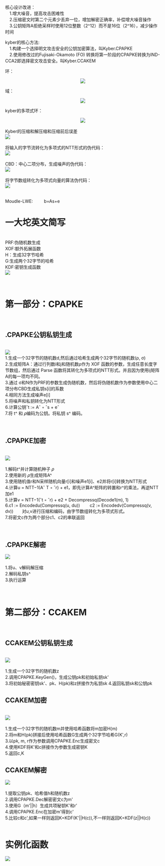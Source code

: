 核心设计改进：<br>
&emsp;1.增大噪音，提高攻击困难性<br>
&emsp;2.压缩密文时第二个元素少丢弃一位，增加解密正确率，补偿增大噪音操作<br>
&emsp;3.公钥矩阵A拒绝采样时使用12位整数（2^12）而不是16位（2^16），减少操作时间<br>

kyber的核心方法:<br>
&emsp;1.构建一个选择明文攻击安全的公钥加密算法，叫Kyber.CPAPKE<br>
&emsp;2.使用修改过的Fujisaki-Okamoto (FO) 转换将第一阶段的CPAPKE转换为IND-CCA2即选择密文攻击安全。叫Kyber.CCAKEM<br>

环：
<div style="text-align: center;">
    <img src="https://github.com/yeren101/Kyber/blob/main/%E7%8E%AF.png?raw=true"/>
</div>


域：
<div style="text-align: center;">
    <img src="https://github.com/yeren101/Kyber/blob/main/%E5%9F%9F.png?raw=true"/>
</div>


kyber的多项式环：
<div style="text-align: center;">
    <img src="https://github.com/yeren101/Kyber/blob/main/Kyber%E8%AE%A8%E8%AE%BA%E7%9A%84%E5%A4%9A%E9%A1%B9%E5%BC%8F%E7%8E%AF.png?raw=true"/>
</div>
<br>
Kyber的压缩和解压缩和压缩前后误差<br>
<div>
    <img src="https://github.com/yeren101/Kyber/blob/main/%E5%8E%8B%E7%BC%A9.jpg?raw=true"/>
</div>
<br>
将输入的字节流转化为多项式的NTT形式的伪代码：<br>
<div>
    <img src="https://github.com/yeren101/Kyber/blob/main/%E8%BD%AC%E5%8C%96NTT.jpg?raw=true"/>
</div>
<br>
CBD：中心二项分布，生成噪声的伪代码：<br>
<div>
    <img src="https://github.com/yeren101/Kyber/blob/main/%E7%94%9F%E6%88%90%E5%99%AA%E5%A3%B0.jpg?raw=true"/>
</div>
<br>
将字节数组转化为多项式向量的算法伪代码：<br>
<div>
    <img src="https://github.com/yeren101/Kyber/blob/main/%E5%AD%97%E8%8A%82%E6%95%B0%E7%BB%84%E8%BD%AC%E5%8C%96%E4%B8%BA%E5%A4%9A%E9%A1%B9%E5%BC%8F%E5%90%91%E9%87%8F.jpg?raw=true">
</div>
<br><br>
Moudle-LWE:
&emsp;&emsp;
b=As+e
<br>
<h1>一大坨英文简写</h1>
<br>PRF:伪随机数生成<br>
XOF:额外拓展函数<br>
H：生成32字节哈希<br>
G:生成两个32字节的哈希<br>
KDF:密钥生成函数<br>
<div>
    <img src="https://github.com/yeren101/Kyber/blob/main/%E4%B8%80%E5%A4%A7%E5%9D%A8%E7%AE%80%E5%86%99.jpg?raw=true">
</div>
<br><br>
<h1>第一部分：CPAPKE<br></h1>
&emsp;<h2>.CPAPKE公钥私钥生成</h2>
<br>
<div>
    <img src="https://github.com/yeren101/Kyber/blob/main/%E5%85%AC%E9%92%A5%E7%94%9F%E6%88%90.jpg?raw=true">
</div>
1.生成一个32字节的随机数d,然后通过哈希生成两个32字节的随机数(ρ, σ)<br>
2.生成矩阵A：通过行列数i和j和随机数ρ作为 XOF 函数的参数，生成任意长度字节数组，然后通过 Parse 函数将其转化为多项式的NTT形式。并且因为使用ij矩阵A的每一项均不同。<br>
3.通过 σ和N作为PRF的参数生成伪随机数，然后将伪随机数作为参数使用中心二项分布CBD生成私钥s[i]的系数<br>
4.相同方法生成噪声e[i]<br>
5.将噪声和私钥转化为NTT形式<br>
6.计算公钥ˆt := Aˆ ◦ ˆs + eˆ<br>
7.将 t^ 和 𝜌编码为公钥。将私钥 s^ 编码。<br>
<br>
&emsp;<h2>.CPAPKE加密</h2>
<br>
<div>
    <img src="https://github.com/yeren101/Kyber/blob/main/%E5%8A%A0%E5%AF%86.jpg?raw=true">
</div>
<br>
1.解码t^并计算随机种子 𝜌<br>
2.使用新的 𝜌生成矩阵A^<br>
3.使用随机值r和N采样随机向量r[i]和噪声e1[i]、e2并将r[i]转换为NTT形式<br>
4.计算u = NTT−1(Aˆ T ◦ ˆr) + e1，即先计算A^矩阵的转置和r^的乘法，再逆NTT加e1<br>
5.计算v = NTT−1(ˆt ◦ ˆr) + e2 + Decompressq(Decode1(m), 1)<br>
6.c1 := Encodedu(Compressq(u, du)) &emsp;&emsp;c2 := Encodedv(Compressq(v, dv))&emsp;&emsp;对𝑢,v进行压缩和编码，由字节数组转化为多项式形式。<br>
7.将密文c作为两个部分c1、c2的串联返回<br>
<br>
&emsp;<h2>.CPAPKE解密</h2>
<div>
    <img src="https://github.com/yeren101/Kyber/blob/main/%E8%A7%A3%E5%AF%86.jpg?raw=true">
</div>
<br>
1.将u、v解码解压缩<br>
2.解码私钥s^<br>
3.执行运算<br>
<br><br>
<h1>第二部分：CCAKEM</h1>
<br>
<h2>CCAKEM公钥私钥生成</h2>
<br>
<div>
    <img src="https://github.com/yeren101/Kyber/blob/main/%E7%A7%98%E9%92%A5%E7%94%9F%E6%88%90.jpg?raw=true">
</div>
<br>
1.生成一个32字节的随机数z<br>
2.调用CPAPKE.KeyGen()，生成公钥pk和初始私钥sk'<br>
3.将初始秘密密钥sk'、pk、H(pk)和z拼接作为私钥sk
4.返回私钥sk和公钥pk
<br>
<h2>CCAKEM加密</h2>
<br>
<div>
    <img src="https://github.com/yeren101/Kyber/blob/main/%E7%A7%98%E9%92%A5%E5%8A%A0%E5%AF%86.jpg?raw=true">
</div>
<br>
1.生成一个32字节的随机数m并使用哈希函数将m加密H(m)<br>
2.将m和H(pk)拼接后使用哈希函数G生成两个32字节哈希G(K',r)<br>
3.以pk, m, r作为参数调用CPAPKE.Enc生成密文c<br>
4.使用KDF将K'和c拼接作为参数生成密钥K<br>
5.返回c,K
<br>
<h2>CCAKEM解密</h2>
<div>
    <img src="https://github.com/yeren101/Kyber/blob/main/%E7%A7%98%E9%92%A5%E8%A7%A3%E5%AF%86.jpg?raw=true">
</div>
<br>
1.提取公钥pk、哈希值h和随机数z<br>
2.调用CPAPKE.Dec解密密文c为m'<br>
3.使用G（m'||h）生成共项秘钥K'和r'<br>
4.调用CPAPKE.Enc在加密m'得到c'<br>
5.比较c和c',如果一样则返回K=KDF(K'||H(c)),不一样则返回K=KDF(z||H(c))<br>
<br>
<h1>实例化函数</h1>
<div>
    <img src="https://github.com/yeren101/Kyber/blob/main/%E5%AE%9E%E4%BE%8B%E5%8C%96%E5%87%BD%E6%95%B0.jpg?raw=true">
</div>
